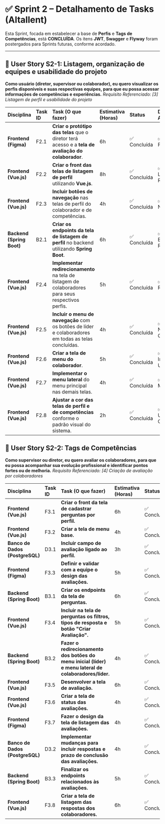 # ✅ Sprint 2 – Detalhamento de Tasks (Altallent)

Esta Sprint, focada em estabelecer a base de **Perfis** e **Tags de Competências**, está **CONCLUÍDA**. Os itens **JWT**, **Swagger** e **Flyway** foram postergados para Sprints futuras, conforme acordado.

---

## 🎯 User Story S2-1:  Listagem, organização de equipes e usabilidade do projeto

**Como usuário (diretor, supervisor ou colaborador), eu quero visualizar os perfis disponíveis e suas respectivas equipes, para que eu possa acessar informações de competências e experiências.**
*Requisito Referenciado: [3] Listagem de perfil e usabilidade do projeto*

| **Disciplina**            | **Task ID** | **Task (O que fazer)**                                                                               | **Estimativa (Horas)** | **Status**  | **DoD Atendido**                 |
| :------------------------ | :---------- | :--------------------------------------------------------------------------------------------------- | :--------------------- | :---------- | :------------------------------- |
| **Frontend (Figma)**      | F2.1        | **Criar o protótipo das telas** que o diretor terá acesso e a **tela de avaliação do colaborador**.  | 6h                     | ✅ Concluída | ✅ Figma, ✅ Prototipagem          |
| **Frontend (Vue.js)**     | F2.2        | **Criar o front das telas de listagem de perfil** utilizando **Vue.js**.                             | 8h                     | ✅ Concluída | ✅ Vue.js, ✅ Layout Responsivo    |
| **Frontend (Vue.js)**     | F2.3        | **Incluir botões de navegação** nas telas de perfil do colaborador e de competências.                | 4h                     | ✅ Concluída | ✅ Vue.js, ✅ Navegação            |
| **Backend (Spring Boot)** | B2.1        | **Criar os endpoints da tela de listagem de perfil** no backend utilizando **Spring Boot**.          | 6h                     | ✅ Concluída | ✅ Spring Boot, ✅ API REST        |
| **Frontend (Vue.js)**     | F2.4        | **Implementar redirecionamento** na tela de listagem de colaboradores para seus respectivos perfis.  | 5h                     | ✅ Concluída | ✅ Vue.js, ✅ Rotas                |
| **Frontend (Vue.js)**     | F2.5        | **Incluir o menu de navegação** com os botões de líder e colaboradores em todas as telas concluídas. | 4h                     | ✅ Concluída | ✅ Vue.js, ✅ Navegação Global     |
| **Frontend (Vue.js)**     | F2.6        | **Criar a tela de menu do colaborador**.                                                             | 5h                     | ✅ Concluída | ✅ Vue.js, ✅ Interface de Usuário |
| **Frontend (Vue.js)**     | F2.7        | **Implementar o menu lateral** do menu principal nas demais telas.                                   | 4h                     | ✅ Concluída | ✅ Vue.js, ✅ Menu Lateral         |
| **Frontend (Vue.js)**     | F2.8        | **Ajustar a cor das telas de perfil e de competências** conforme o padrão visual do sistema.         | 2h                     | ✅ Concluída | ✅ Vue.js, ✅ UI Consistente       |

## 🎯 User Story S2-2: Tags de Competências

**Como supervisor ou diretor, eu quero avaliar os colaboradores, para que eu possa acompanhar sua evolução profissional e identificar pontos fortes ou de melhoria.**
*Requisito Referenciado: [4] Criação de avaliação por colaboradores*

| **Disciplina**                  | **Task ID** | **Task (O que fazer)**                                                                                 | **Estimativa (Horas)** | **Status**  | **DoD Atendido**                    |
| :------------------------------ | :---------- | :----------------------------------------------------------------------------------------------------- | :--------------------- | :---------- | :---------------------------------- |
| **Frontend (Vue.js)**           | F3.1        | **Criar o front da tela de cadastrar perguntas por perfil.**                                           | 6h                     | ✅ Concluída | ✅ Vue.js, ✅ Integração              |
| **Frontend (Vue.js)**           | F3.2        | **Criar a tela de menu base.**                                                                         | 4h                     | ✅ Concluída | ✅ Vue.js, ✅ Navegação               |
| **Banco de Dados (PostgreSQL)** | D3.1        | **Incluir campo de avaliação ligado ao perfil.**                                                       | 3h                     | ✅ Concluída | ✅ PostgreSQL, ✅ Migração            |
| **Frontend (Figma)**            | F3.3        | **Definir e validar com a equipe o design das avaliações.**                                            | 5h                     | ✅ Concluída | ✅ Figma, ✅ Validação UX             |
| **Backend (Spring Boot)**       | B3.1        | **Criar os endpoints da tela de perguntas.**                                                           | 6h                     | ✅ Concluída | ✅ Spring Boot, ✅ API REST           |
| **Frontend (Vue.js)**           | F3.4        | **Incluir na tela de perguntas os filtros, tipos de resposta e botão "Criar Avaliação".**              | 5h                     | ✅ Concluída | ✅ Vue.js, ✅ UI Interativa           |
| **Backend (Spring Boot)**       | B3.2        | **Fazer o redirecionamento dos botões do menu inicial (líder) e menu lateral de colaboradores/líder.** | 4h                     | ✅ Concluída | ✅ Spring Boot, ✅ Rotas Configuradas |
| **Frontend (Vue.js)**           | F3.5        | **Desenvolver a tela de avaliação.**                                                                   | 6h                     | ✅ Concluída | ✅ Vue.js, ✅ Figma                   |
| **Frontend (Vue.js)**           | F3.6        | **Criar a tela de status das avaliações.**                                                             | 4h                     | ✅ Concluída | ✅ Vue.js, ✅ Feedback Visual         |
| **Frontend (Figma)**            | F3.7        | **Fazer o design da tela de listagem das avaliações.**                                                 | 4h                     | ✅ Concluída | ✅ Figma, ✅ Layout Aprovado          |
| **Banco de Dados (PostgreSQL)** | D3.2        | **Implementar mudanças para incluir respostas e prazo de conclusão das avaliações.**                   | 4h                     | ✅ Concluída | ✅ PostgreSQL, ✅ Scripts Versionados |
| **Backend (Spring Boot)**       | B3.3        | **Finalizar os endpoints relacionados às avaliações.**                                                 | 5h                     | ✅ Concluída | ✅ Spring Boot, ✅ Testes             |
| **Frontend (Vue.js)**           | F3.8        | **Criar a tela de listagem das respostas dos colaboradores.**                                          | 6h                     | ✅ Concluída | ✅ Vue.js, ✅ Integração Backend      |




